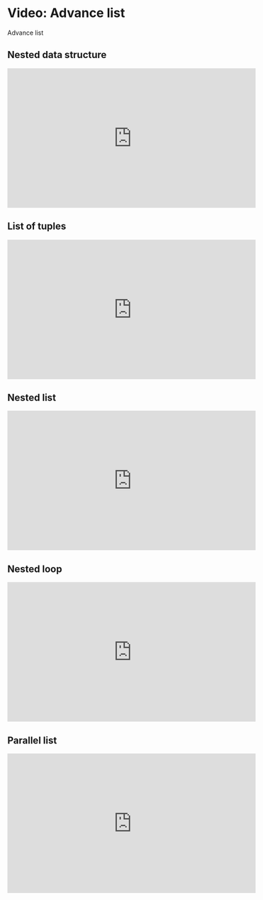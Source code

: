 # Video: Advance list
Advance list

## Nested data structure
<iframe width="560" height="315" src="https://www.youtube.com/embed/w6KfKsXOjzQ" title="YouTube video player" frameborder="0" allow="accelerometer; autoplay; clipboard-write; encrypted-media; gyroscope; picture-in-picture" allowfullscreen></iframe>

## List of tuples
<iframe width="560" height="315" src="https://www.youtube.com/embed/lV1mxww5M1A" title="YouTube video player" frameborder="0" allow="accelerometer; autoplay; clipboard-write; encrypted-media; gyroscope; picture-in-picture" allowfullscreen></iframe>

## Nested list
<iframe width="560" height="315" src="https://www.youtube.com/embed/hhuzLVt9-Lk" title="YouTube video player" frameborder="0" allow="accelerometer; autoplay; clipboard-write; encrypted-media; gyroscope; picture-in-picture" allowfullscreen></iframe>

## Nested loop
<iframe width="560" height="315" src="https://www.youtube.com/embed/M3BUoBVOEFc" title="YouTube video player" frameborder="0" allow="accelerometer; autoplay; clipboard-write; encrypted-media; gyroscope; picture-in-picture" allowfullscreen></iframe>

## Parallel list
<iframe width="560" height="315" src="https://www.youtube.com/embed/vW5zcQSVGhs" title="YouTube video player" frameborder="0" allow="accelerometer; autoplay; clipboard-write; encrypted-media; gyroscope; picture-in-picture" allowfullscreen></iframe>